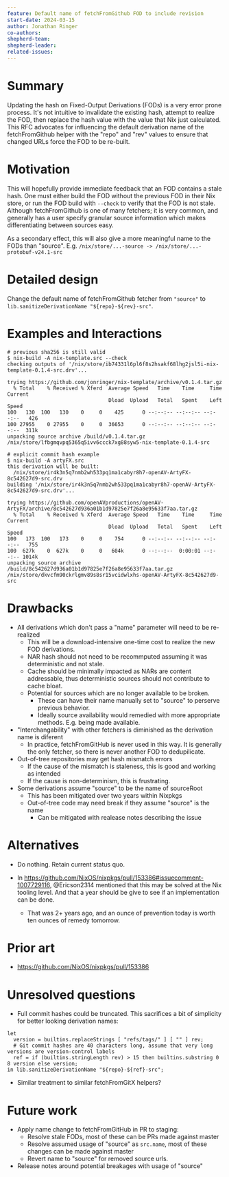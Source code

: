 ```yaml
---
feature: Default name of fetchFromGithub FOD to include revision
start-date: 2024-03-15
author: Jonathan Ringer
co-authors: 
shepherd-team:  
shepherd-leader: 
related-issues:
---
```


# Summary
[summary]: #summary

Updating the hash on Fixed-Output Derivations (FODs) is a very error prone process. It's not intuitive to invalidate the existing hash, attempt to realize the FOD, then replace the hash value with the value that Nix just calculated. This RFC advocates for influencing the default derivation name of the fetchFromGithub helper with the "repo" and "rev" values to ensure that changed URLs force the FOD to be re-built.

# Motivation
[motivation]: #motivation

This will hopefully provide immediate feedback that an FOD contains a stale hash. One must either build the FOD without the previous FOD in their Nix store, or run the FOD build with `--check` to verify that the FOD is not stale. Although fetchFromGithub is one of many fetchers; it is very common, and generally has a user specify granular source information which makes differentiating between sources easy.

As a secondary effect, this will also give a more meaningful name to the FODs than "source". E.g. `/nix/store/...-source -> /nix/store/...-protobuf-v24.1-src`

# Detailed design
[design]: #detailed-design

Change the default name of fetchFromGithub fetcher from `"source"` to `lib.sanitizeDerivationName "${repo}-${rev}-src"`.

# Examples and Interactions
[examples-and-interactions]: #examples-and-interactions

```
# previous sha256 is still valid
$ nix-build -A nix-template.src --check
checking outputs of '/nix/store/ib74331l6pl6f8s2hsakf68lhg2jsl5i-nix-template-0.1.4-src.drv'...

trying https://github.com/jonringer/nix-template/archive/v0.1.4.tar.gz
  % Total    % Received % Xferd  Average Speed   Time    Time     Time  Current
                                 Dload  Upload   Total   Spent    Left  Speed
100   130  100   130    0     0    425      0 --:--:-- --:--:-- --:--:--   426
100 27955    0 27955    0     0  36653      0 --:--:-- --:--:-- --:--:--  311k
unpacking source archive /build/v0.1.4.tar.gz
/nix/store/lfbgmqvpq5365q5ivv6ccck7xg88syw5-nix-template-0.1.4-src

# explicit commit hash example
$ nix-build -A artyFX.src
this derivation will be built:
  /nix/store/ir4k3n5q7nmb2wh533pq1ma1cabyr8h7-openAV-ArtyFX-8c542627d9-src.drv
building '/nix/store/ir4k3n5q7nmb2wh533pq1ma1cabyr8h7-openAV-ArtyFX-8c542627d9-src.drv'...

trying https://github.com/openAVproductions/openAV-ArtyFX/archive/8c542627d936a01b1d97825e7f26a8e95633f7aa.tar.gz
  % Total    % Received % Xferd  Average Speed   Time    Time     Time  Current
                                 Dload  Upload   Total   Spent    Left  Speed
100   173  100   173    0     0    754      0 --:--:-- --:--:-- --:--:--   755
100  627k    0  627k    0     0   604k      0 --:--:--  0:00:01 --:--:-- 1014k
unpacking source archive /build/8c542627d936a01b1d97825e7f26a8e95633f7aa.tar.gz
/nix/store/dkvcfm90ckrlgmv89s8sr15vcidwlxhs-openAV-ArtyFX-8c542627d9-src
```

# Drawbacks
[drawbacks]: #drawbacks

- All derivations which don't pass a "name" parameter will need to be re-realized
    - This will be a download-intensive one-time cost to realize the new FOD derivations.
    - NAR hash should not need to be recommputed assuming it was deterministic and not stale.
    - Cache should be minimally impacted as NARs are content addressable, thus deterministic sources should not contribute to cache bloat.
    - Potential for sources which are no longer available to be broken.
        - These can have their name manually set to "source" to perserve previous behavior.
        - Ideally source availability would remedied with more appropriate methods. E.g. being made available.
- "Interchangability" with other fetchers is diminished as the derivation name is diferent
    - In practice, fetchFromGitHub is never used in this way. It is generally the only fetcher, so there is never another FOD to dedupilicate.
- Out-of-tree repositories may get hash mismatch errors
    - If the cause of the mismatch is staleness, this is good and working as intended
    - If the cause is non-determinism, this is frustrating.
- Some derivations assume "source" to be the name of sourceRoot
    - This has been mitigated over two years within Nixpkgs
    - Out-of-tree code may need break if they assume "source" is the name
        - Can be mitigated with realease notes describing the issue

# Alternatives
[alternatives]: #alternatives

- Do nothing. Retain current status quo.

- In https://github.com/NixOS/nixpkgs/pull/153386#issuecomment-1007729116, @Ericson2314 mentioned that this may be solved at the Nix tooling level. And that a year should be give to see if an implementation can be done.
    - That was 2+ years ago, and an ounce of prevention today is worth ten ounces of remedy tomorrow.

# Prior art
[prior-art]: #prior-art

- https://github.com/NixOS/nixpkgs/pull/153386

# Unresolved questions
[unresolved]: #unresolved-questions

- Full commit hashes could be truncated. This sacrifices a bit of simplicity for better looking derivation names:
```
let
  version = builtins.replaceStrings [ "refs/tags/" ] [ "" ] rev;
  # Git commit hashes are 40 characters long, assume that very long versions are version-control labels
  ref = if (builtins.stringLength rev) > 15 then builtins.substring 0 8 version else version;
in lib.sanitizeDerivationName "${repo}-${ref}-src";
```

- Similar treatment to similar fetchFromGitX helpers?

# Future work
[future]: #future-work

- Apply name change to fetchFromGitHub in PR to staging:
    - Resolve stale FODs, most of these can be PRs made against master
    - Resolve assumed usage of "source" as `src.name`, most of these changes can be made against master
    - Revert name to "source" for removed source urls.
- Release notes around potential breakages with usage of "source"

